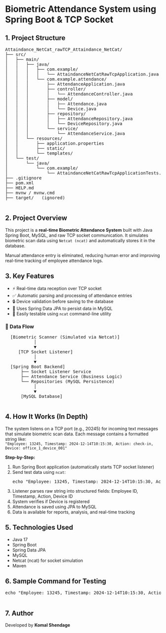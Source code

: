 <!DOCTYPE html>
<html lang="en">
<head>
  <meta charset="UTF-8">

</head>
<body>

  <h1>Biometric Attendance System using Spring Boot & TCP Socket</h1>

  <h2>1. Project Structure</h2>
  <pre>
Attaindance_NetCat_rawTCP_Attaindance_NetCat/
├── src/
│   ├── main/
│   │   ├── java/
│   │   │   ├── com.example/
│   │   │   │   └── AttaindanceNetCatRawTcpApplication.java
│   │   │   └── com.example.attendance/
│   │   │       ├── AttendanceApplication.java
│   │   │       ├── controller/
│   │   │       │   └── AttendanceController.java
│   │   │       ├── model/
│   │   │       │   ├── Attendance.java
│   │   │       │   └── Device.java
│   │   │       ├── repository/
│   │   │       │   ├── AttendanceRepository.java
│   │   │       │   └── DeviceRepository.java
│   │   │       └── service/
│   │   │           └── AttendanceService.java
│   │   └── resources/
│   │       ├── application.properties
│   │       ├── static/
│   │       └── templates/
│   └── test/
│       └── java/
│           └── com.example/
│               └── AttaindanceNetCatRawTcpApplicationTests.java
├── .gitignore
├── pom.xml
├── HELP.md
├── mvnw / mvnw.cmd
├── target/   (ignored)
  </pre>

  <h2>2. Project Overview</h2>
  <p>
    This project is a <strong>real-time Biometric Attendance System</strong> built with Java Spring Boot, MySQL, and raw TCP socket communication.
    It simulates biometric scan data using <code>Netcat (ncat)</code> and automatically stores it in the database.
  </p>
  <p>
    Manual attendance entry is eliminated, reducing human error and improving real-time tracking of employee attendance logs.
  </p>

  <h2>3. Key Features</h2>
  <ul>
    <li>⚡ Real-time data reception over TCP socket</li>
    <li>✅ Automatic parsing and processing of attendance entries</li>
    <li>🔒 Device validation before saving to the database</li>
    <li>💾 Uses Spring Data JPA to persist data in MySQL</li>
    <li>🧪 Easily testable using <code>ncat</code> command-line utility</li>
  </ul>

  <h3>📡 Data Flow</h3>
  <pre>
  [Biometric Scanner (Simulated via Netcat)] 
           │
           ▼
     [TCP Socket Listener]
           │
           ▼
  [Spring Boot Backend]
      ├── Socket Listener Service
      ├── Attendance Service (Business Logic)
      └── Repositories (MySQL Persistence)
           │
           ▼
      [MySQL Database]
  </pre>

  <h2>4. How It Works (In Depth)</h2>
  <p>
    The system listens on a TCP port (e.g., 20245) for incoming text messages that simulate biometric scan data.
    Each message contains a formatted string like:<br>
    <code>"Employee: 13245, Timestamp: 2024-12-14T10:15:30, Action: check-in, Device: office_1_device_001"</code>
  </p>

  <p><strong>Step-by-Step:</strong></p>
  <ol>
    <li>Run Spring Boot application (automatically starts TCP socket listener)</li>
    <li>Send test data using <code>ncat</code>:
      <pre>echo "Employee: 13245, Timestamp: 2024-12-14T10:15:30, Action: check-in, Device: office_1_device_001" | ncat 127.0.0.1 20245</pre>
    </li>
    <li>Listener parses raw string into structured fields: Employee ID, Timestamp, Action, Device ID</li>
    <li>System verifies if Device is registered</li>
    <li>Attendance is saved using JPA to MySQL</li>
    <li>Data is available for reports, analysis, and real-time tracking</li>
  </ol>

  <h2>5. Technologies Used</h2>
  <ul>
    <li>Java 17</li>
    <li>Spring Boot</li>
    <li>Spring Data JPA</li>
    <li>MySQL</li>
    <li>Netcat (ncat) for socket simulation</li>
    <li>Maven</li>
  </ul>

  <h2>6. Sample Command for Testing</h2>
  <pre>
echo "Employee: 13245, Timestamp: 2024-12-14T10:15:30, Action: check-in, Device: office_1_device_001" | ncat 127.0.0.1 20245
  </pre>

  <h2>7. Author</h2>
  <p>Developed by <strong>Komal Shendage</strong></p>

</body>
</html>
